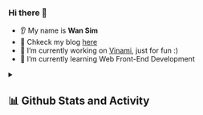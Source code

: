 ### Hi there 👋
* 👂 My name is **Wan Sim**
* 📒 Chkeck my blog [here](https://0420syj.github.io)
* 🔭 I’m currently working on [Vinami](https://github.com/0420syj/vinami), just for fun :)
* 🌱 I’m currently learning Web Front-End Development

<details> 
  <summary><h2>📊 Github Stats and Activity</h2></summary>

  <h3>🔥 Streak Stats</h3>

  <!-- GitHub Readme Streak Stats - https://github.com/0420syj/github-readme-streak-stats -->
  <p>
    <a href="https://github.com/0420syj/github-readme-streak-stats">
      <img title="🔥 Get streak stats for your profile at git.io/streak-stats" alt="0420syj's streak" src="https://streak-stats.demolab.com/?user=0420syj&theme=monokai-metallian&hide_border=true"/>
    </a>
    <p>🔥 Get streak stats for your profile at <a href="https://git.io/streak-stats">git.io/streak-stats</a></p>
  </p>

  <h3>💻 GitHub Profile Stats</h3>

  <!-- https://github.com/anuraghazra/github-readme-stats -->

  <a href="https://github.com/anuraghazra/github-readme-stats"><img alt="0420syj's Github Stats" src="https://denvercoder1-github-readme-stats.vercel.app/api/?username=0420syj&show_icons=true&include_all_commits=true&count_private=true&theme=react&hide_border=true&bg_color=1F222E&title_color=F85D7F&icon_color=F8D866" height="192px"/></a>
  <a href="https://github.com/anuraghazra/github-readme-stats"><img alt="0420syj's Top Languages" src="https://denvercoder1-github-readme-stats.vercel.app/api/top-langs/?username=0420syj&langs_count=8&layout=compact&theme=react&hide_border=true&bg_color=1F222E&title_color=F85D7F&icon_color=F8D866&hide=Jupyter%20Notebook,Roff" height="192px"/></a>
  <br/>

  <b>Note:</b> Top languages is only a metric of the languages my public code consists of and doesn't reflect experience or skill level.
  
  <!-- https://github.com/ashutosh00710/github-readme-activity-graph -->

  <a href="https://github.com/ashutosh00710/github-readme-activity-graph"><img alt="0420syj's Activity Graph" src="https://github-readme-activity-graph.cyclic.app/graph/?username=0420syj&bg_color=1F222E&color=F8D866&line=F85D7F&point=FFFFFF&hide_border=true" /></a>

</details>
